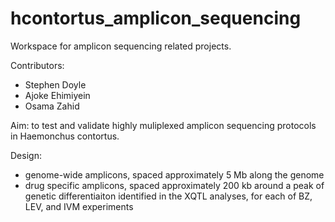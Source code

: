 # hcontortus_amplicon_sequencing

Workspace for amplicon sequencing related projects.

Contributors:
- Stephen Doyle 
- Ajoke Ehimiyein
- Osama Zahid 


Aim: to test and validate highly muliplexed amplicon sequencing protocols in Haemonchus contortus.

Design: 
- genome-wide amplicons, spaced approximately 5 Mb along the genome
- drug specific amplicons, spaced approximately 200 kb around a peak of genetic differentiaiton identified in the XQTL analyses, for each of BZ, LEV, and IVM experiments



